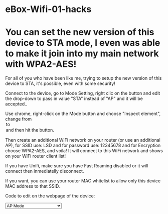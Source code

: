 # eBox-Wifi-01-hacks
# You can set the new version of this device to STA mode, I even was able to make it join into my main network with WPA2-AES!

For all of you who have been like me, trying to setup the new version of this device to STA, it's possible, even with some security!

Connect to the device, go to Mode Setting, right clic on the button and edit the drop-down to pass in value "STA" instead of "AP" and it will be accepted..

Use chrome, right-click on the Mode button and choose "Inspect element", change from <option value="AP">  to <option value="STA"> and then hit the button.

Then create an additional WiFi network on your router (or use an additional AP), for SSID use: LSD and for password use: 12345678 and for Encryption choose WPA2-AES, and voila! It will connect to this WiFi network and shows on your WiFi router client list! 

If you have Unifi, make sure you have Fast Roaming disabled or it will connect then inmediatelly disconnect.

If you want, you can use your router MAC whitelist to allow only this device MAC address to that SSID.

Code to edit on the webpage of the device:

<select name="wifi_mode" class="select-style">
     <option value="AP">AP Mode </option>
     <option value="STA">STA Mode  ADDED BY ME</option>
    </select>
